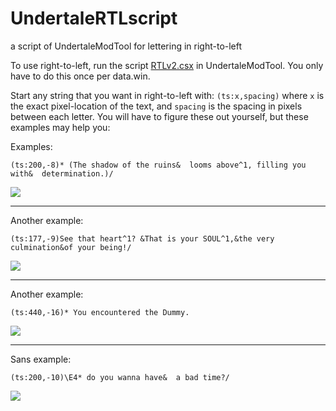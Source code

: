 # UndertaleRTLscript
a script of UndertaleModTool for lettering in right-to-left

To use right-to-left, run the script [RTLv2.csx](RTLv2.csx) in UndertaleModTool. You only have to do this once per data.win.


Start any string that you want in right-to-left with: `(ts:x,spacing)` where `x` is the exact pixel-location of the text, and `spacing` is the spacing in pixels between each letter. You will have to figure these out yourself, but these examples may help you:

Examples:

```
(ts:200,-8)* (The shadow of the ruins&  looms above^1, filling you with&  determination.)/
```
<img src ="https://i.imgur.com/GzLmY2S.png"/>

<hr>
Another example:

```
(ts:177,-9)See that heart^1? &That is your SOUL^1,&the very culmination&of your being!/
```
<img src = "https://i.imgur.com/tB5X3sB.png"/>

<hr>
Another example:

```
(ts:440,-16)* You encountered the Dummy.
```
<img src = "https://i.imgur.com/D9hC9Qm.png"/>

<hr>
Sans example:

```
(ts:200,-10)\E4* do you wanna have&  a bad time?/
```
<img src = "https://i.imgur.com/Ipv11hn.png"/>
